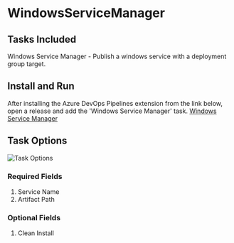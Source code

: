 # WindowsServiceManager

## Tasks Included

Windows Service Manager - Publish a windows service with a deployment group target.

## Install and Run

After installing the Azure DevOps Pipelines extension from the link below, open a release and add the 'Windows Service Manager' task.
[Windows Service Manager](https://marketplace.visualstudio.com/items?itemName=MDSolutions.WindowsServiceManagerWindowsServiceManager)

## Task Options

![Task Options](https://github.com/Dejulia489/WindowsServiceManager/blob/master/images/taskoptions.png "Task Options")

### Required Fields

1. Service Name
2. Artifact Path

### Optional Fields

1. Clean Install